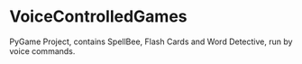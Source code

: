 # VoiceControlledGames
 PyGame Project, contains SpellBee, Flash Cards and Word Detective, run by voice commands.
 
